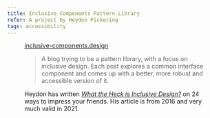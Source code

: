 ```yaml
---
title: Inclusive Components Pattern Library
refer: A project by Heydon Pickering
tags: accessibility
---
```

<figure>
<a href="https://inclusive-components.design">inclusive-components.design</a>
<figcaption>
<blockquote>A blog trying to be a pattern library, with a focus on inclusive design. Each post explores a common interface component and comes up with a better, more robust and accessible version of it.</blockquote>
<p>Heydon has written <cite><a href="https://24ways.org/2016/what-the-heck-is-inclusive-design/">What the Heck is Inclusive Design?</a></cite> on 24 ways to impress your friends. His article is from 2016 and very much valid in 2021.
</figcaption>
</figure>
